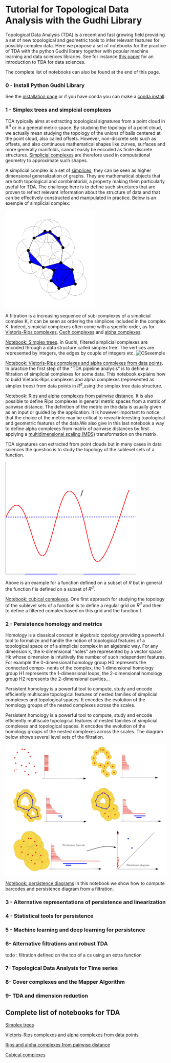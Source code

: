
# Tutorial for Topological Data Analysis with the Gudhi Library

Topological Data Analysis (TDA) is a recent and fast growing  field providing a set of new topological and geometric tools to infer relevant features for possibly complex data. Here we propose a set of notebooks for the practice of TDA with the python Gudhi library together with popular machine learning and data sciences libraries.
See for instance [this paper](https://arxiv.org/abs/1710.04019) for an introduction to TDA for data sciences.

The complete list of notebooks can also be found at the end of this page.



### 0 - Install Python Gudhi Library  

See the [installation page](http://gudhi.gforge.inria.fr/python/latest/installation.html) or if you have conda you can make a [conda install](https://anaconda.org/conda-forge/gudhi).

### 1 - Simplex trees and simpicial complexes

TDA typically aims at extracting topological signatures from a point cloud in $\mathbb R^d$ or in a general metric space. By studying the topology of a point cloud, we actually mean studying the topology of the unions of balls centered at the point cloud, also called offsets. However, non-discrete sets such as offsets, and also continuous mathematical shapes like curves, surfaces and more generally manifolds, cannot easily be encoded as finite discrete structures. [Simplicial complexes](https://en.wikipedia.org/wiki/Simplicial_complex) are therefore used in computational geometry to approximate such shapes. 

A simplicial complex is a set of [simplices](https://en.wikipedia.org/wiki/Simplex), they can be seen as higher dimensional generalization of graphs. They are mathematical objects that are both topological and combinatorial, a property making them particularly useful for TDA. The challenge here is to define such structures that are proven to reflect relevant information about the structure of data and that can be effectively constructed and manipulated in practice. Below is an exemple of simplicial complex:

![title](Images/Pers14.PNG)
 
A filtration is a increasing sequence of sub-complexes of a simplicial complex K, it can be seen as ordering the simplices included in the complex K. Indeed, simpicial complexes often come with a specific order, as for [Vietoris-Rips complexes](https://en.wikipedia.org/wiki/Vietoris%E2%80%93Rips_complex), [Cech complexes](https://en.wikipedia.org/wiki/%C4%8Cech_complex) and [alpha complexes](https://en.wikipedia.org/wiki/Alpha_shape#Alpha_complex). 

[Notebook: Simplex trees](Tuto-GUDHI-simplex-Trees.ipynb). In Gudhi, filtered simplicial complexes are encoded through a data structure called simplex tree. The vertices are represented by integers, the edges by couple of integers etc.
![CSexemple](http://gudhi.gforge.inria.fr/python/latest/_images/Simplex_tree_representation.png)


[Notebook: Vietoris-Rips complexes and alpha complexes from data points](Tuto-GUDHI-simplicial-complexes-from-data-points.ipyn). In practice the first step of the "TDA pipeline analysis" is to define a filtration of simplicial complexes for some data. This  notebook explains how to build Vietoris-Rips complexes and alpha complexes (represented as simplex trees) from data points in $R^d$,using the simplex tree data structure.

[Notebook: Rips and alpha complexes from pairwise distance](Tuto-GUDHI-simplicial-complexes-from-distance-matrix.ipynb). It is also possible to define Rips complexes in general metric spaces from a matrix of pairwise distance. The definition of the metric on the data is usually given as an input or guided by the application. It is however important to notice that the choice of the metric may be critical to reveal interesting topological and geometric features of the data.We also give in this last notebook a way to define alpha complexes from matrix of pairwise distances by first applying a [multidimensional scaling (MDS)](https://en.wikipedia.org/wiki/Multidimensional_scaling) transformation on the matrix.


TDA signatures can extracted from point clouds but in many cases in data sciences the question is to study the topology of the sublevel sets of a function. 

![title](Images/sublevf.png)

Above is an example for a function defined on a subset of $R$ but in general the function f is defined on a subset of $R^d$. 

[Notebook: cubical complexes](Tuto-GUDHI-cubical-complexes.ipynb).  One first approach for studying the topology of the sublevel sets of a function is to define a regular grid on $R^d$ and then to define a filtered complex based on this grid and the function f.
 




### 2 - Persistence homology and metrics

Homology is a classical concept in algebraic topology providing a powerful tool to formalize and handle the notion of topological features of a topological space or of a simplicial complex in an algebraic way. For any dimension k, the k-dimensional "holes" are represented by a vector space Hk whose dimension is intuitively the number of such independent features. For example the 0-dimensional homology group H0 represents the connected compo- nents of the complex, the 1-dimensional homology group H1 represents the 1-dimensional loops, the 2-dimensional homology group H2 represents the 2-dimensional cavities...

Persistent homology is a powerful tool to compute, study and encode efficiently multiscale topological features of nested families of simplicial complexes and topological spaces. It encodes the evolution of the homology groups of the nested complexes across the scales.

Persistent homology is a powerful tool to compute, study and encode efficiently multiscale topological features of nested families of simplicial complexes and topological spaces. It encodes the evolution of the homology groups of the nested complexes across the scales. The diagram below shows several level sets of the filtration.

![title](Images/pers.png)    
    

[Notebook: persistence diagrams](Tuto-GUDHI-persistence-diagrams.ipynb) In this notebook we show how to compute barcodes and persistence diagram from a filtration.

### 3 - Alternative representations of persistence and linearization


### 4 - Statistical tools for persistence


### 5 - Machine learning and deep learning for persistence


### 6- Alternative filtrations and robust TDA


todo : filtration defined on the top of a cs using an extra function


### 7- Topological Data Analysis for Time series


### 8- Cover complexes and the Mapper Algorithm 


### 9- TDA and dimension reduction



## Complete list of notebooks for TDA

[Simplex trees](Tuto-GUDHI-simplex-Trees.ipynb) 

[Vietoris-Rips complexes and alpha complexes from data points](Tuto-GUDHI-simplicial-complexes-from-data-points.ipynb)  

[Rips and alpha complexes from pairwise distance](Tuto-GUDHI-simplicial-complexes-from-distance-matrix.ipynb)

[Cubical complexes](Tuto-GUDHI-cubical-complexes.ipynb)

